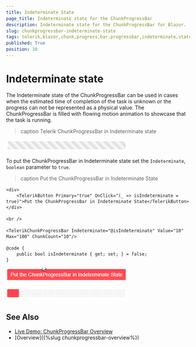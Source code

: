 ```yaml
---
title: Indeterminate State
page_title: Indeterminate state for the ChunkProgressBar
description: Indeterminate state for the ChunkProgressBar for Blazor.
slug: chunkprogressbar-indeterminate-state
tags: telerik,blazor,chunk,progress,bar,progressbar,indeterminate,state
published: True
position: 10
---
```


# Indeterminate state

The Indeterminate state of the ChunkProgressBar can be used in cases when the estimated time of completion of the task is unknown or the progress can not be represented as a physical value. The ChunkProgressBar is filled with flowing motion animation to showcase that the task is running. 

>caption Telerik ChunkProgressBar in Indeterminate state

![chunkprogress bar in indeterminate state](images/chunkprogressbar-indeterminate-state-basic-example.png)


To put the ChunkProgressBar in Indeterminate state set the `Indeterminate`, `boolean` parameter to `true`.

>caption Put the ChunkProgressBar in Indeterminate State

````CSHTML
<div>
    <TelerikButton Primary="true" OnClick="(_ => isIndeterminate = true)">Put the ChunkProgressBar in Indeterminate State</TelerikButton>
</div>

<br />

<TelerikChunkProgressBar Indeterminate="@isIndeterminate" Value="10" Max="100" ChunkCount="10"/>

@code {
    public bool isIndeterminate { get; set; } = false;
}
````

![put the progress bar in indeterminate state example](images/chunkprogress-bar-in-indeterminate-state-example.gif)


## See Also

  * [Live Demo: ChunkProgressBar Overview](https://demos.telerik.com/blazor-ui/chunkprogressbar/overview)
  * [Overview]({%slug chunkprogressbar-overview%})
  
